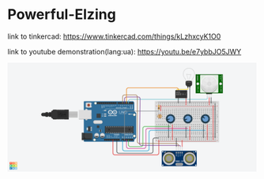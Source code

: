 # Powerful-Elzing

link to tinkercad: https://www.tinkercad.com/things/kLzhxcyK1O0

link to youtube demonstration(lang:ua): https://youtu.be/e7ybbJO5JWY

![board image](Powerful%20Elzing.png)

